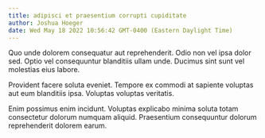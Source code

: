 ```yaml
---
title: adipisci et praesentium corrupti cupiditate
author: Joshua Hoeger
date: Wed May 18 2022 10:56:42 GMT-0400 (Eastern Daylight Time)
---
```

Quo unde dolorem consequatur aut reprehenderit. Odio non vel ipsa dolor sed. Optio vel consequuntur blanditiis ullam unde. Ducimus sint sunt vel molestias eius labore.

 Provident facere soluta eveniet. Tempore ex commodi at sapiente voluptas aut eum blanditiis ipsa. Voluptas voluptas veritatis.

 Enim possimus enim incidunt. Voluptas explicabo minima soluta totam consectetur dolorum numquam aliquid. Praesentium consequuntur dolorum reprehenderit dolorem earum.